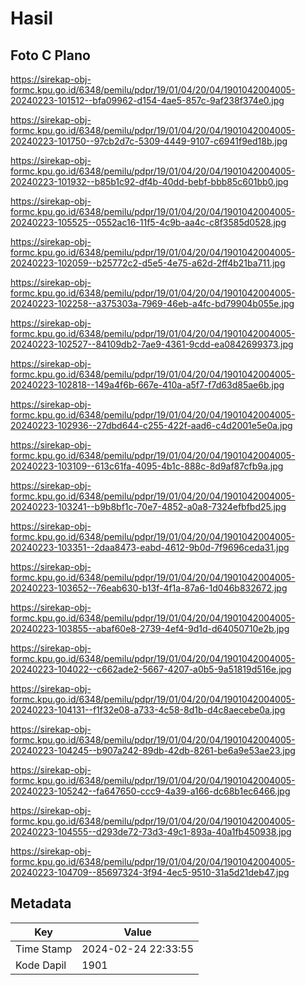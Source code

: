 # Hasil

## Foto C Plano

https://sirekap-obj-formc.kpu.go.id/6348/pemilu/pdpr/19/01/04/20/04/1901042004005-20240223-101512--bfa09962-d154-4ae5-857c-9af238f374e0.jpg

https://sirekap-obj-formc.kpu.go.id/6348/pemilu/pdpr/19/01/04/20/04/1901042004005-20240223-101750--97cb2d7c-5309-4449-9107-c6941f9ed18b.jpg

https://sirekap-obj-formc.kpu.go.id/6348/pemilu/pdpr/19/01/04/20/04/1901042004005-20240223-101932--b85b1c92-df4b-40dd-bebf-bbb85c601bb0.jpg

https://sirekap-obj-formc.kpu.go.id/6348/pemilu/pdpr/19/01/04/20/04/1901042004005-20240223-105525--0552ac16-11f5-4c9b-aa4c-c8f3585d0528.jpg

https://sirekap-obj-formc.kpu.go.id/6348/pemilu/pdpr/19/01/04/20/04/1901042004005-20240223-102059--b25772c2-d5e5-4e75-a62d-2ff4b21ba711.jpg

https://sirekap-obj-formc.kpu.go.id/6348/pemilu/pdpr/19/01/04/20/04/1901042004005-20240223-102258--a375303a-7969-46eb-a4fc-bd79904b055e.jpg

https://sirekap-obj-formc.kpu.go.id/6348/pemilu/pdpr/19/01/04/20/04/1901042004005-20240223-102527--84109db2-7ae9-4361-9cdd-ea0842699373.jpg

https://sirekap-obj-formc.kpu.go.id/6348/pemilu/pdpr/19/01/04/20/04/1901042004005-20240223-102818--149a4f6b-667e-410a-a5f7-f7d63d85ae6b.jpg

https://sirekap-obj-formc.kpu.go.id/6348/pemilu/pdpr/19/01/04/20/04/1901042004005-20240223-102936--27dbd644-c255-422f-aad6-c4d2001e5e0a.jpg

https://sirekap-obj-formc.kpu.go.id/6348/pemilu/pdpr/19/01/04/20/04/1901042004005-20240223-103109--613c61fa-4095-4b1c-888c-8d9af87cfb9a.jpg

https://sirekap-obj-formc.kpu.go.id/6348/pemilu/pdpr/19/01/04/20/04/1901042004005-20240223-103241--b9b8bf1c-70e7-4852-a0a8-7324efbfbd25.jpg

https://sirekap-obj-formc.kpu.go.id/6348/pemilu/pdpr/19/01/04/20/04/1901042004005-20240223-103351--2daa8473-eabd-4612-9b0d-7f9696ceda31.jpg

https://sirekap-obj-formc.kpu.go.id/6348/pemilu/pdpr/19/01/04/20/04/1901042004005-20240223-103652--76eab630-b13f-4f1a-87a6-1d046b832672.jpg

https://sirekap-obj-formc.kpu.go.id/6348/pemilu/pdpr/19/01/04/20/04/1901042004005-20240223-103855--abaf60e8-2739-4ef4-9d1d-d64050710e2b.jpg

https://sirekap-obj-formc.kpu.go.id/6348/pemilu/pdpr/19/01/04/20/04/1901042004005-20240223-104022--c662ade2-5667-4207-a0b5-9a51819d516e.jpg

https://sirekap-obj-formc.kpu.go.id/6348/pemilu/pdpr/19/01/04/20/04/1901042004005-20240223-104131--f1f32e08-a733-4c58-8d1b-d4c8aecebe0a.jpg

https://sirekap-obj-formc.kpu.go.id/6348/pemilu/pdpr/19/01/04/20/04/1901042004005-20240223-104245--b907a242-89db-42db-8261-be6a9e53ae23.jpg

https://sirekap-obj-formc.kpu.go.id/6348/pemilu/pdpr/19/01/04/20/04/1901042004005-20240223-105242--fa647650-ccc9-4a39-a166-dc68b1ec6466.jpg

https://sirekap-obj-formc.kpu.go.id/6348/pemilu/pdpr/19/01/04/20/04/1901042004005-20240223-104555--d293de72-73d3-49c1-893a-40a1fb450938.jpg

https://sirekap-obj-formc.kpu.go.id/6348/pemilu/pdpr/19/01/04/20/04/1901042004005-20240223-104709--85697324-3f94-4ec5-9510-31a5d21deb47.jpg


## Metadata

| Key        | Value               |
| ---------- | ------------------- |
| Time Stamp | 2024-02-24 22:33:55 |
| Kode Dapil | 1901                |



